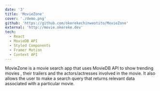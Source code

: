 ```yaml
---
date: '3'
title: 'MovieZone'
cover: './demo.png'
github: 'https://github.com/okerekechinweotito/MovieZone'
external: 'http://movie.okereke.dev'
tech:
  - React
  - MovieDB API
  - Styled Components
  - Framer Motion
  - Context API
---
```


MovieZone is a movie search app that uses MovieDB API to show trending movies , their trailers and the actors/actresses involved in the movie. It also allows the user to make a search query that returns relevant data associated with a particular movie.
